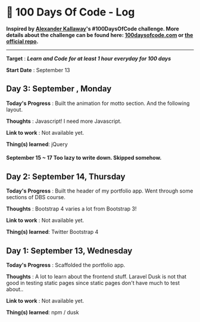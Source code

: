 # 💯 100 Days Of Code - Log 

**Inspired by [Alexander Kallaway](https://twitter.com/ka11away)'s #100DaysOfCode challenge. More details about the challenge can be found here: [100daysofcode.com](http://100daysofcode.com/ "100daysofcode.com") or [the official repo](https://github.com/Kallaway/100-days-of-code "the official repo").**
***
**Target** : ***Learn and Code for at least 1 hour everyday for 100 days***

**Start Date** : September 13

Day 3: September , Monday
------
**Today's Progress** : Built the animation for motto section. And the following layout.

**Thoughts** : Javascript! I need more Javascript.

**Link to work** : Not available yet.

**Thing(s) learned**: jQuery

#### September 15 ~ 17 Too lazy to write down. Skipped somehow.

Day 2: September 14, Thursday
------
**Today's Progress** : Built the header of my portfolio app. Went through some sections of DBS course.

**Thoughts** : Bootstrap 4 varies a lot from Bootstrap 3!

**Link to work** : Not available yet.

**Thing(s) learned**: Twitter Bootstrap 4


Day 1: September 13, Wednesday
------
**Today's Progress** : Scaffolded the portfolio app.

**Thoughts** : A lot to learn about the frontend stuff. Laravel Dusk is not that good in testing static pages since static pages don't have much to test about..

**Link to work** : Not available yet.

**Thing(s) learned**: npm / dusk